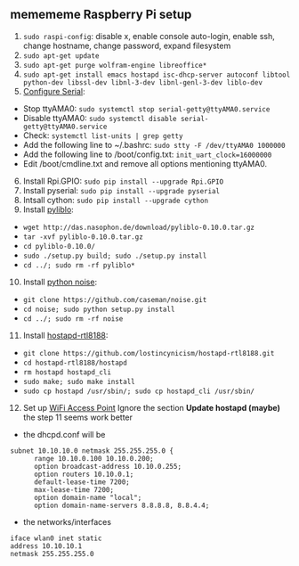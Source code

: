 ## memememe Raspberry Pi setup

1. `sudo raspi-config`: disable x, enable console auto-login, enable ssh, change hostname, change password, expand filesystem
2. `sudo apt-get update`
3. `sudo apt-get purge wolfram-engine libreoffice*`
4. `sudo apt-get install emacs hostapd isc-dhcp-server autoconf libtool python-dev libssl-dev libnl-3-dev libnl-genl-3-dev liblo-dev`
5. [Configure Serial](http://www.oppedijk.com/robotics/control-dynamixel-with-raspberrypi):
  - Stop ttyAMA0: `sudo systemctl stop serial-getty@ttyAMA0.service`
  - Disable ttyAMA0: `sudo systemctl disable serial-getty@ttyAMA0.service`
  - Check: `systemctl list-units | grep getty`
  - Add the following line to ~/.bashrc: `sudo stty -F /dev/ttyAMA0 1000000`
  - Add the following line to /boot/config.txt: `init_uart_clock=16000000`
  - Edit /boot/cmdline.txt and remove all options mentioning ttyAMA0.
6. Install Rpi.GPIO: `sudo pip install --upgrade Rpi.GPIO`
7. Install pyserial: `sudo pip install --upgrade pyserial`
8. Intsall cython: `sudo pip install --upgrade cython`
9. Install [pyliblo](http://das.nasophon.de/pyliblo/):
  - `wget http://das.nasophon.de/download/pyliblo-0.10.0.tar.gz`
  - `tar -xvf pyliblo-0.10.0.tar.gz`
  - `cd pyliblo-0.10.0/`
  - `sudo ./setup.py build; sudo ./setup.py install`
  - `cd ../; sudo rm -rf pyliblo*`
10. Install [python noise](https://github.com/caseman/noise):
  - `git clone https://github.com/caseman/noise.git`
  - `cd noise; sudo python setup.py install`
  - `cd ../; sudo rm -rf noise`
11. Install [hostapd-rtl8188](https://github.com/lostincynicism/hostapd-rtl8188):
  - `git clone https://github.com/lostincynicism/hostapd-rtl8188.git`
  - `cd hostapd-rtl8188/hostapd`
  - `rm hostapd hostapd_cli`
  - `sudo make; sudo make install`
  - `sudo cp hostapd /usr/sbin/; sudo cp hostapd_cli /usr/sbin/`
12. Set up [WiFi Access Point](https://learn.adafruit.com/setting-up-a-raspberry-pi-as-a-wifi-access-point/install-software) Ignore the section **Update hostapd (maybe)** the step 11 seems work better
  - the dhcpd.conf will be
  ```
subnet 10.10.10.0 netmask 255.255.255.0 {
        range 10.10.0.100 10.10.0.200;
        option broadcast-address 10.10.0.255;
        option routers 10.10.0.1;
        default-lease-time 7200;
        max-lease-time 7200;
        option domain-name "local";
        option domain-name-servers 8.8.8.8, 8.8.4.4;
  ```
  - the networks/interfaces
  ```
iface wlan0 inet static
  address 10.10.10.1
  netmask 255.255.255.0
  ```
